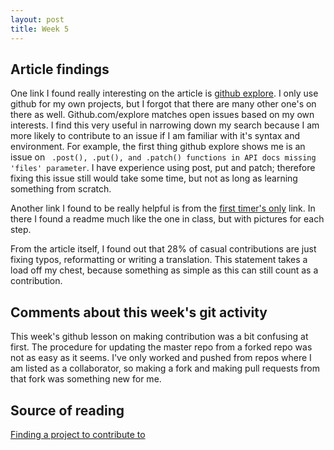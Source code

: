 ```yaml
---
layout: post
title: Week 5
---
```

## Article findings

One link I found really interesting on the article is [github explore](https://github.com/explore). I only use github for my own projects, but I forgot that there are many other one's on there as well. Github.com/explore matches open issues based on my own interests. I find this very useful in narrowing down my search because I am more likely to contribute to an issue if I am familiar with it's syntax and environment. For example, the first thing github explore shows me is an issue on ``` .post(), .put(), and .patch() functions in API docs missing 'files' parameter```. I have experience using post, put and patch; therefore fixing this issue still would take some time, but not as long as learning something from scratch.

Another link I found to be really helpful is from the [first timer's only](https://github.com/firstcontributions/first-contributions) link. In there I found a readme much like the one in class, but with pictures for each step. 

From the article itself, I found out that 28% of casual contributions are just fixing typos, reformatting or writing a translation. This statement takes a load off my chest, because something as simple as this can still count as a contribution.

## Comments about this week's git activity

This week's github lesson on making contribution was a bit confusing at first. The procedure for updating the master repo from a forked repo was not as easy as it seems. I've only worked and pushed from repos where I am listed as a collaborator, so making a fork and making pull requests from that fork was something new for me.


## Source of reading

[Finding a project to contribute to](https://opensource.guide/how-to-contribute/#finding-a-project-to-contribute-to)